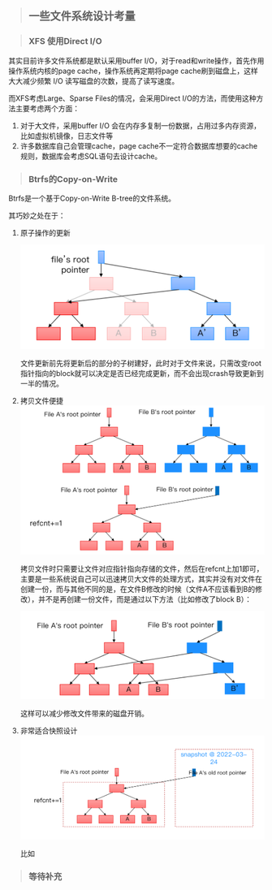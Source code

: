 >  ## 一些文件系统设计考量

> ### XFS 使用Direct I/O

其实目前许多文件系统都是默认采用buffer I/O，对于read和write操作，首先作用操作系统内核的page cache，操作系统再定期将page cache刷到磁盘上，这样大大减少频繁 I/O 读写磁盘的次数，提高了读写速度。

而XFS考虑Large、Sparse Files的情况，会采用Direct I/O的方法，而使用这种方法主要考虑两个方面：

1. 对于大文件，采用buffer I/O 会在内存多复制一份数据，占用过多内存资源，比如虚拟机镜像，日志文件等
2. 许多数据库自己会管理cache，page cache不一定符合数据库想要的cache规则，数据库会考虑SQL语句去设计cache。

>  ### Btrfs的Copy-on-Write 

Btrfs是一个基于Copy-on-Write B-tree的文件系统。

其巧妙之处在于：

1. 原子操作的更新

   ![WX20240311-170257@2x](../images/WX20240311-170257@2x.png)

   文件更新前先将更新后的部分的子树建好，此时对于文件来说，只需改变root指针指向的block就可以决定是否已经完成更新，而不会出现crash导致更新到一半的情况。

2. 拷贝文件便捷![WX20240311-170319@2x](../images/WX20240311-170319@2x.png)

   拷贝文件时只需要让文件对应指针指向存储的文件，然后在refcnt上加1即可，主要是一些系统说自己可以迅速拷贝大文件的处理方式，其实并没有对文件在创建一份，而与其他不同的是，在文件B修改的时候（文件A不应该看到B的修改），并不是再创建一份文件，而是通过以下方法（比如修改了block B）：

   ![WX20240311-170828@2x](../images/WX20240311-170828@2x.png)

   这样可以减少修改文件带来的磁盘开销。

3. 非常适合快照设计![WX20240311-170333@2x](../images/WX20240311-170333@2x.png)

   比如

> ###  等待补充





​     

​	